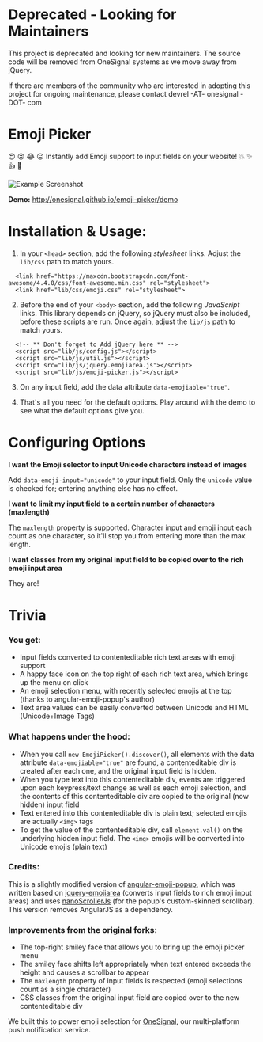 # Deprecated - Looking for Maintainers

This project is deprecated and looking for new maintainers.  The source code will be removed from OneSignal systems as we move away from jQuery.  

If there are members of the community who are interested in adopting this project for ongoing maintenance, please contact devrel -AT- onesignal -DOT- com

# Emoji Picker

:heart_eyes: :stuck_out_tongue_winking_eye: :joy: :stuck_out_tongue: Instantly add Emoji support to input fields on your website! :boom: :sparkles: :thumbsup: :metal:

![Example Screenshot](http://onesignal.github.io/emoji-picker/screenshot.png)

**Demo:** http://onesignal.github.io/emoji-picker/demo

# Installation & Usage:

1. In your `<head>` section, add the following *stylesheet* links. Adjust the `lib/css` path to match yours.

  ```
    <link href="https://maxcdn.bootstrapcdn.com/font-awesome/4.4.0/css/font-awesome.min.css" rel="stylesheet">
    <link href="lib/css/emoji.css" rel="stylesheet">
  ```

2. Before the end of your `<body>` section, add the following *JavaScript* links. This library depends on jQuery, so jQuery must also be included, before these scripts are run. Once again, adjust the `lib/js` path to match yours.

  ```
    <!-- ** Don't forget to Add jQuery here ** -->
    <script src="lib/js/config.js"></script>
    <script src="lib/js/util.js"></script>
    <script src="lib/js/jquery.emojiarea.js"></script>
    <script src="lib/js/emoji-picker.js"></script>
  ```

3. On any input field, add the data attribute `data-emojiable="true"`.

4. That's all you need for the default options. Play around with the demo to see what the default options give you.

# Configuring Options

**I want the Emoji selector to input Unicode characters instead of images**

Add `data-emoji-input="unicode"` to your input field. Only the `unicode` value is checked for; entering anything else has no effect.

**I want to limit my input field to a certain number of characters (maxlength)**

The `maxlength` property is supported. Character input and emoji input each count as one character, so it'll stop you from entering more than the max length.

**I want classes from my original input field to be copied over to the rich emoji input area**

They are!

# Trivia

### You get:
  - Input fields converted to contenteditable rich text areas with emoji support
  - A happy face icon on the top right of each rich text area, which brings up the menu on click
  - An emoji selection menu, with recently selected emojis at the top (thanks to angular-emoji-popup's author)
  - Text area values can be easily converted between Unicode and HTML (Unicode+Image Tags)

### What happens under the hood:
  - When you call `new EmojiPicker().discover()`, all elements with the data attribute `data-emojiable="true"` are found, a contenteditable div is created after each one, and the original input field is hidden.
  - When you type text into this contenteditable div, events are triggered upon each keypress/text change as well as each emoji selection, and the contents of this contenteditable div are copied to the original (now hidden) input field
  - Text entered into this contenteditable div is plain text; selected emojis are actually `<img>` tags
  - To get the value of the contenteditable div, call `element.val()` on the underlying hidden input field. The `<img>` emojis will be converted into Unicode emojis (plain text)

### Credits:
This is a slightly modified version of [angular-emoji-popup](https://github.com/Coraza/angular-emoji-popup), which was written based on [jquery-emojiarea](https://github.com/diy/jquery-emojiarea) (converts input fields to rich emoji input areas) and uses [nanoScrollerJs](https://github.com/jamesflorentino/nanoScrollerJS) (for the popup's custom-skinned scrollbar). This version removes AngularJS as a dependency.

### Improvements from the original forks:
  - The top-right smiley face that allows you to bring up the emoji picker menu
  - The smiley face shifts left appropriately when text entered exceeds the height and causes a scrollbar to appear
  - The `maxlength` property of input fields is respected (emoji selections count as a single character)
  - CSS classes from the original input field are copied over to the new contenteditable div

We built this to power emoji selection for [OneSignal](https://onesignal.com), our multi-platform push notification service.
